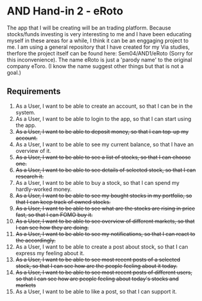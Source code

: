 # AND Hand-in 2 - eRoto

The app that I will be creating will be an trading platform. Because stocks/funds investing is very interesting to me and I have been educating myself in these areas for a while, I think it can be an enggaging project to me.</em>
I am using a general repository that I have created for my Via studies, therfore the project itself can be found here: Sem04/AND1/eRoto (Sorry for this inconvenience). </em>
The name eRoto is just a 'parody name' to the original company eToro. (I know the name suggest other things but that is not a goal.)

## Requirements
1. As a User, I want to be able to create an account, so that I can be in the system.
2. As a User, I want to be able to login to the app, so that I can start using the app.
3. ~~As a User, I want to be able to deposit money, so that I can top-up my account.~~
4. As a User, I want to be able to see my current balance, so that I have an overview of it. 
5. ~~As a User, I want to be able to see a list of stocks, so that I can choose one.~~
6. ~~As a User, I want to be able to see details of selected stock, so that I can research it.~~
7. As a User, I want to be able to buy a stock, so that I can spend my hardly-worked money.
8. ~~As a User, I want to be able to see my bought stocks in my portfolio, so that I can keep track of owned stocks.~~
9. ~~As a User, I want to be able to see what are the stocks are rising in price fast, so that I can FOMO buy it.~~
10. ~~As a User, I want to be able to see overview of different markets, so that I can see how they are doing.~~
11. ~~As a User, I want to be able to see my notifications, so that I can react to the accordingly.~~
12. As a User, I want to be able to create a post about stock, so that I can express my feeling about it.
13. ~~As a User, I want to be able to see most recent posts of a selected stock, so that I can see how are the people feeling about it today.~~
14. ~~As a User, I want to be able to see most recent posts of different users, so that I can see how are people feeling about today's stocks and markets~~
15. As a User, I want to be able to like a post, so that I can support it.


